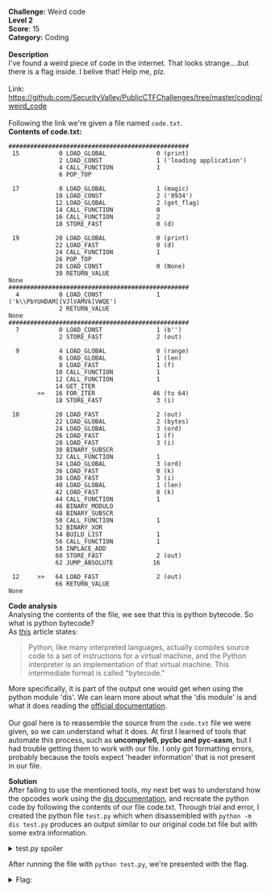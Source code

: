 
**Challenge:** Weird code<br>
**Level 2**<br>
**Score**: 15 <br>
**Category:** Coding<br><br>
**Description**<br>
I've found a weird piece of code in the internet. That looks strange....but there is a flag inside. I belive that! Help me, plz.<br><br>
Link: https://github.com/SecurityValley/PublicCTFChallenges/tree/master/coding/weird_code<br><br>
Following the link we're given a file named `code.txt`. <br>
**Contents of code.txt:**<br>
```
##################################################
 15           0 LOAD_GLOBAL              0 (print)
              2 LOAD_CONST               1 ('loading application')
              4 CALL_FUNCTION            1
              6 POP_TOP

 17           8 LOAD_GLOBAL              1 (magic)
             10 LOAD_CONST               2 ('8934')
             12 LOAD_GLOBAL              2 (get_flag)
             14 CALL_FUNCTION            0
             16 CALL_FUNCTION            2
             18 STORE_FAST               0 (d)

 19          20 LOAD_GLOBAL              0 (print)
             22 LOAD_FAST                0 (d)
             24 CALL_FUNCTION            1
             26 POP_TOP
             28 LOAD_CONST               0 (None)
             30 RETURN_VALUE
None
##################################################
  4           0 LOAD_CONST               1 ('k\\PbYUHDAM[[VJlVAMVk[VWQE')
              2 RETURN_VALUE
None
##################################################
  7           0 LOAD_CONST               1 (b'')
              2 STORE_FAST               2 (out)

  9           4 LOAD_GLOBAL              0 (range)
              6 LOAD_GLOBAL              1 (len)
              8 LOAD_FAST                1 (f)
             10 CALL_FUNCTION            1
             12 CALL_FUNCTION            1
             14 GET_ITER
        >>   16 FOR_ITER                46 (to 64)
             18 STORE_FAST               3 (i)

 10          20 LOAD_FAST                2 (out)
             22 LOAD_GLOBAL              2 (bytes)
             24 LOAD_GLOBAL              3 (ord)
             26 LOAD_FAST                1 (f)
             28 LOAD_FAST                3 (i)
             30 BINARY_SUBSCR
             32 CALL_FUNCTION            1
             34 LOAD_GLOBAL              3 (ord)
             36 LOAD_FAST                0 (k)
             38 LOAD_FAST                3 (i)
             40 LOAD_GLOBAL              1 (len)
             42 LOAD_FAST                0 (k)
             44 CALL_FUNCTION            1
             46 BINARY_MODULO
             48 BINARY_SUBSCR
             50 CALL_FUNCTION            1
             52 BINARY_XOR
             54 BUILD_LIST               1
             56 CALL_FUNCTION            1
             58 INPLACE_ADD
             60 STORE_FAST               2 (out)
             62 JUMP_ABSOLUTE           16

 12     >>   64 LOAD_FAST                2 (out)
             66 RETURN_VALUE
None
```
**Code analysis**<br>
Analysing the contents of the file, we see that this is python bytecode. So what is python bytecode?<br>
As [this](https://opensource.com/article/18/4/introduction-python-bytecode) article states:<br>
> Python, like many interpreted languages, actually compiles source code to a set of instructions for a virtual machine, and the Python interpreter is an implementation of that virtual machine. This intermediate format is called "bytecode."

More specifically, it is part of the output one would get when using the python module 'dis'. We can learn more about what the 'dis module' is and what it does reading the [official documentation](https://docs.python.org/3/library/dis.html).<br><br>
Our goal here is to reassemble the source from the `code.txt` file we were given, so we can understand what it does. At first I learned of tools that automate this process, such as **uncompyle6, pycbc and pyc-xasm**, but I had trouble getting them to work with our file. I only got formatting errors, probably because the tools expect 'header information' that is not present in our file.<br>

**Solution**<br>
After failing to use the mentioned tools, my next bet was to understand how the opcodes work using the [dis documentation](https://docs.python.org/3/library/dis.html), and recreate the python code by following the contents of our file code.txt.
Through trial and error, I created the python file `test.py` which when disassembled with `python -m dis test.py` produces an output similar to our original code.txt file but with some extra information.
<details>
<summary>test.py spoiler </summary>

*test.py:*
```
def bla():
    print("loading app")
    d = magic("8934", get_flag())
    print(d)


def get_flag():
    return "k\\PbYUHDAM[[VJlVAMVk[VWQE"


def magic(k, f):
    out = b''
    for i in range(len(f)):
        out += bytes([ord(f[i]) ^ ord(k[i % len(k)])])
    return out

bla()
```
</details>

After running the file with `python test.py`, we're presented with the flag.
<details>
<summary>Flag: </summary>
SecVal{pythons_byte_code}
</details>
